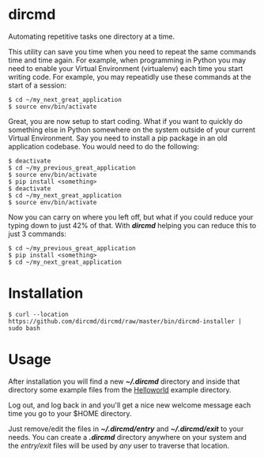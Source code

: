 # dircmd
Automating repetitive tasks one directory at a time.

This utility can save you time when you need to repeat the same commands time and time again. For example, when programming in Python you may need to enable your Virtual Environment (virtualenv) each time you start writing code. For example, you may repeatidly use these commands at the start of a session:

    $ cd ~/my_next_great_application
    $ source env/bin/activate

Great, you are now setup to start coding. What if you want to quickly do something else in Python somewhere on the system outside of your current Virtual Environment. Say you need to install a pip package in an old application codebase. You would need to do the following:

    $ deactivate
    $ cd ~/my_previous_great_application
    $ source env/bin/activate
    $ pip install <something>
    $ deactivate
    $ cd ~/my_next_great_application
    $ source env/bin/activate

Now you can carry on where you left off, but what if you could reduce your typing down to just 42% of that. With _**dircmd**_ helping you can reduce this to just 3 commands:

    $ cd ~/my_previous_great_application
    $ pip install <something>
    $ cd ~/my_next_great_application

# Installation

    $ curl --location https://github.com/dircmd/dircmd/raw/master/bin/dircmd-installer | sudo bash

# Usage

After installation you will find a new _**~/.dircmd**_ directory and inside that directory some example files from the [Helloworld](https://github.com/dircmd/dircmd/tree/master/examples/helloworld) example directory.

Log out, and log back in and you'll get a nice new welcome message each time you go to your $HOME directory.

Just remove/edit the files in _**~/.dircmd/entry**_ and _**~/.dircmd/exit**_ to your needs. You can create a _**.dircmd**_ directory anywhere on your system and the _entry/exit_ files will be used by _any_ user to traverse that location.
